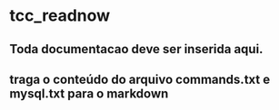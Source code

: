 # tcc_readnow


## Toda documentacao deve ser inserida aqui. 
## traga o conteúdo do arquivo commands.txt e mysql.txt para o markdown
